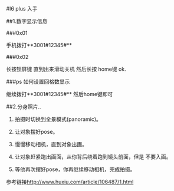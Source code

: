 #I6 plus 入手 

##1.数字显示信息

###0x01

手机拨打*\*3001#12345#\**

###0x02

长按锁屏键 直到出来滑动关机 然后长按 home键 ok.

###ps 如何设置回格数显示

继续拨打*\*3001#12345#\** 然后home键即可

##2.分身照片..

1. 拍摄时切换到全景模式(panoramic)。

2. 让对象摆好pose。

3. 慢慢移动相机，直到对象出画。

4. 让对象赶紧跑出画面，从你背后绕着跑到镜头前面，但是 不要入画。

5. 等他再次摆好pose，你再继续移动相机，完成拍摄。


参考链接<http://www.huxiu.com/article/106487/1.html>



